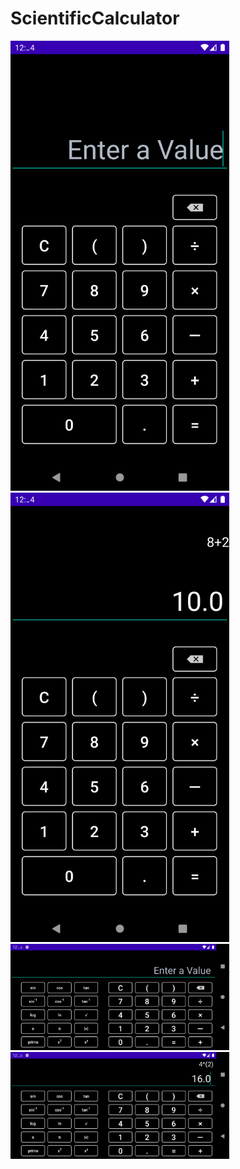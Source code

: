# ScientificCalculator

<img src='./1.png' width="350" />
<img src='./2.png' width="350" />
<img src='./3.png' width="350" />
<img src='./4.png' width="350" />